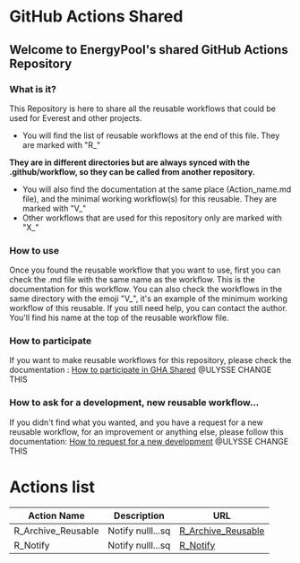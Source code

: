 # GitHub Actions Shared
## Welcome to EnergyPool's shared GitHub Actions Repository

### What is it?
This Repository is here to share all the reusable workflows that could be used for Everest and other projects. 
- You will find the list of reusable workflows at the end of this file. They are marked with "R_"

**They are in different directories but are always synced with the .github/workflow, so they can be called from 
another repository.**
- You will also find the documentation at the same place (Action_name.md file), and the  minimal working workflow(s) 
for this reusable. They are marked with "V_"
- Other workflows that are used for this repository only are marked with "X_"


### How to use
Once you found the reusable workflow that you want to use, first you can check the .md file with the same name as the 
workflow. This is the documentation for this workflow.
You can also check the workflows in the same directory with the emoji "V_", 
it's an example of the minimum working workflow of this reusable.
If you still need help, you can contact the author. You'll find his name at the top of the reusable workflow file.

### How to participate
If you want to make reusable workflows for this repository, please check the documentation : 
[How to participate in GHA Shared]()
@ULYSSE CHANGE THIS
### How to ask for a development, new reusable workflow...
If you didn't find what you wanted, and you have a request for a new reusable workflow, for an improvement or anything else, please follow this documentation:
[How to request for a new development]()
@ULYSSE CHANGE THIS




# Actions list
| Action Name | Description                                                                                                                                                                                              | URL                                                                                                               |
|-------------|----------------------------------------------------------------------------------------------------------------------------------------------------------------------------------------------------------|-------------------------------------------------------------------------------------------------------------------|
| R_Archive_Reusable | Notify nulll...sq<br> | [R_Archive_Reusable](https://github.com/UlysseCarpentier/GHActions-Git-Brother/blob/main/Archive/R_Archive_Reusable.yml)  |
| R_Notify | Notify nulll...sq<br> | [R_Notify](https://github.com/UlysseCarpentier/GHActions-Git-Brother/blob/main/Archive/R_Notify.yml)  |
